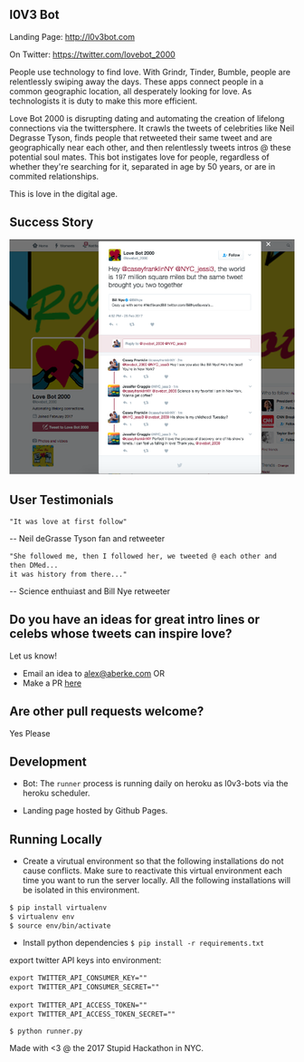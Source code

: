 l0V3 Bot
--

Landing Page: http://l0v3bot.com

On Twitter: https://twitter.com/lovebot_2000

People use technology to find love.  With Grindr, Tinder, Bumble, people are relentlessly swiping away the days.  These apps connect people in a common geographic location, all desperately looking for love.  As technologists it is duty to make this more efficient.

Love Bot 2000 is disrupting dating and automating the creation of lifelong connections via the twittersphere.  It crawls the tweets of celebrities like Neil Degrasse Tyson, finds people that retweeted their same tweet and are geographically near each other, and then relentlessly tweets intros @ these potential soul mates.  This bot instigates love for people, regardless of whether they're searching for it, separated in age by 50 years, or are in commited relationships.

This is love in the digital age.


Success Story
---

<img width="600px" src="https://raw.githubusercontent.com/aberke/love-bot/master/static/img/love-connection-screenshot.png" />


User Testimonials
----


```
"It was love at first follow"
```  
   -- Neil deGrasse Tyson fan and retweeter


```
"She followed me, then I followed her, we tweeted @ each other and then DMed...
it was history from there..."
```
   -- Science enthuiast and Bill Nye retweeter




Do you have an ideas for great intro lines or celebs whose tweets can inspire love?
-------

Let us know!

* Email an idea to alex@aberke.com
OR
* Make a PR [here](https://github.com/aberke/love-bot/blob/master/bot/celeb_data.py)



Are other pull requests welcome?
-----

Yes Please


Development
---

* Bot: The `runner` process is running daily on heroku as l0v3-bots via the heroku scheduler.

* Landing page hosted by Github Pages.


Running Locally
---

* Create a virutual environment so that the following installations do not cause conflicts.  Make sure to reactivate this virtual environment each time you want to run the server locally.  All the following installations will be isolated in this environment.
```
$ pip install virtualenv
$ virtualenv env
$ source env/bin/activate
```
* Install python dependencies ```$ pip install -r requirements.txt```

export twitter API keys into environment:
```
export TWITTER_API_CONSUMER_KEY=""
export TWITTER_API_CONSUMER_SECRET=""

export TWITTER_API_ACCESS_TOKEN=""
export TWITTER_API_ACCESS_TOKEN_SECRET=""
```

```
$ python runner.py
```




Made with <3 @ the 2017 Stupid Hackathon in NYC.
